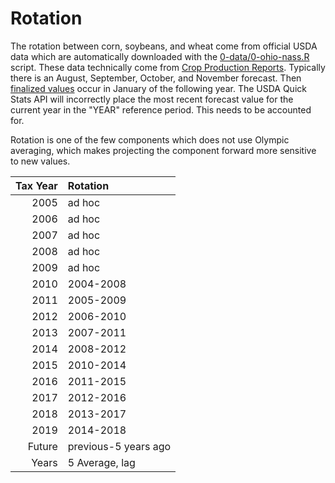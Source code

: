 # Rotation

The rotation between corn, soybeans, and wheat come from official USDA data which are automatically downloaded with the [0-data/0-ohio-nass.R](0-data/0-ohio-nass.R) script. These data technically come from [Crop Production Reports](https://usda.mannlib.cornell.edu/MannUsda/viewDocumentInfo.do?documentID=1046). Typically there is an August, September, October, and November forecast. Then [finalized values](https://usda.mannlib.cornell.edu/MannUsda/viewDocumentInfo.do?documentID=1047) occur in January of the following year. The USDA Quick Stats API will incorrectly place the most recent forecast value for the current year in the "YEAR" reference period. This needs to be accounted for.

Rotation is one of the few components which does not use Olympic averaging, which makes projecting the component forward more sensitive to new values.

| Tax Year|Rotation  |
|--------:|:---------|
|     2005|ad hoc    |
|     2006|ad hoc    |
|     2007|ad hoc    |
|     2008|ad hoc    |
|     2009|ad hoc    |
|     2010|2004-2008 |
|     2011|2005-2009 |
|     2012|2006-2010 |
|     2013|2007-2011 |
|     2014|2008-2012 |
|     2015|2010-2014 |
|     2016|2011-2015 |
|     2017|2012-2016 |
|     2018|2013-2017 |
|     2019|2014-2018 |
|   Future|previous-5 years ago |
|    Years|5 Average, lag |
